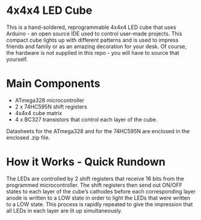 # 4x4x4 LED Cube

This is a hand-soldered, reprogrammable 4x4x4 LED cube that uses Arduino - an open source IDE used to control user-made projects. This compact cube lights up with different patterns and is used to impress friends and family or as an amazing decoration for your desk. Of course, the hardware is not supplied in this repo - you will have to source that yourself.

# Main Components

  - ATmega328 microcontroller 
  - 2 x 74HC595N shift registers 
  - 4x4x4 cube matrix
  - 4 x BC327 transistors that control each layer of the cube.

Datasheets for the ATmega328 and for the 74HC595N are enclosed in the enclosed .zip file.

# How it Works - Quick Rundown
The LEDs are controlled by 2 shift registers that receive 16 bits from the programmed microcontroller. The shift registers then send out ON/OFF states to each layer of the cube’s cathodes before each corresponding layer anode is written to a LOW state in order to light the LEDs that were written to a LOW state. This process is rapidly repeated to give the impression that all LEDs in each layer are lit up simultaneously.
